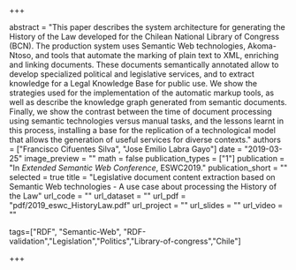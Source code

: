 +++

abstract = "This paper describes the system architecture for generating the History of the Law developed for the Chilean National Library of Congress (BCN). The production system uses Semantic Web technologies, Akoma-Ntoso, and tools that automate the marking of plain text to XML, enriching and linking documents. These documents semantically annotated allow to develop specialized political and legislative services, and to extract knowledge for a Legal Knowledge Base for public use. We show the strategies used for the implementation of the automatic markup tools, as well as describe the knowledge graph generated from semantic documents. Finally, we show the contrast between the time of document processing using semantic technologies versus manual tasks, and the lessons learnt in this process, installing a base for the replication of a technological model that allows the generation of useful services for diverse contexts."
authors = ["Francisco Cifuentes Silva", "Jose Emilio Labra Gayo"]
date = "2019-03-25"
image_preview = ""
math = false
publication_types = ["1"]
publication = "In *Extended Semantic Web Conference*, ESWC2019."
publication_short = ""
selected = true
title = "Legislative document content extraction based on Semantic Web technologies - A use case about processing the History of the Law"
url_code = ""
url_dataset = ""
url_pdf = "pdf/2019_eswc_HistoryLaw.pdf"
url_project = ""
url_slides = ""
url_video = ""

tags=["RDF", "Semantic-Web", "RDF-validation","Legislation","Politics","Library-of-congress","Chile"]

+++


